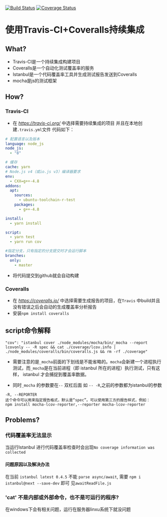 [![Build Status](https://travis-ci.org/diliburong/coveralls-test.svg?branch=master)](https://travis-ci.org/diliburong/coveralls-test)
[![Coverage Status](https://coveralls.io/repos/github/diliburong/coveralls-test/badge.svg?branch=master)](https://coveralls.io/github/diliburong/coveralls-test?branch=master)

# 使用Travis-CI+Coveralls持续集成

## What?
* Travis-CI是一个持续集成构建项目
* Coveralls是一个自动化测试覆盖率的服务
* Istanbul是一个代码覆盖率工具并生成测试报告发送到Coveralls
* mocha是js的测试框架


## How?

### Travis-CI
* 在 *https://travis-ci.org/* 中选择需要持续集成的项目
并且在本地创建`.travis.yml`文件
代码如下：
```yml
# 配置语言以及版本
language: node_js
node_js:
  - "8"

# 缓存
cache: yarn
# Node.js v4（或io.js v3）编译器要求
env:
  - CXX=g++-4.8
addons:
  apt:
    sources:
      - ubuntu-toolchain-r-test
    packages:
      - g++-4.8

install:
  - yarn install

script:
  - yarn test
  - yarn run cov

#指定分支，只有指定的分支提交时才会运行脚本
branches:
  only:
    - master
```

* 将代码提交到github就会自动构建

### Coveralls

* 在 *https://coveralls.io/* 中选择需要生成报告的项目，在`Travis` 中build并且没有错误之后会自动的生成覆盖率分析报告
* 安装`npm install coveralls`


## script命令解释
`"cov": "istanbul cover ./node_modules/mocha/bin/_mocha --report lcovonly -- -R spec && cat ./coverage/lcov.info | ./node_modules/coveralls/bin/coveralls.js && rm -rf ./coverage"`

* 需要注意的是`_mocha`前面的下划线是不能省略的。`mocha`会新建一个进程执行测试，而`_mocha`是在当前进程（即 istanbul 所在的进程）执行测试，只有这样， istanbul 才会捕捉到覆盖率数据。

* 同时`_mocha` 的参数要在`--` 双杠后面 如 `-- -R`,之前的参数都为istanbul的参数

```
-R, --REPORTER
这个命令可以用来指定报告格式，默认是“spec”。可以使用第三方的报告样式，例如：
npm install mocha-lcov-reporter,--reporter mocha-lcov-reporter
```


## Problems?
### 代码覆盖率无法显示 

当运行Istanbul 进行代码覆盖率检查时会出现`No coverage information was collected`

#### 问题原因以及解决办法
在当前 `istanbul latest 0.4.5` 不能 `parse async/await`, 需要 `npm i istanbul@next --save-dev` 即可 见`awaitReadFile.js`

### 'cat' 不是内部或外部命令，也不是可运行的程序?
在windows下会有相关问题，运行在服务器linxu系统下就没问题
